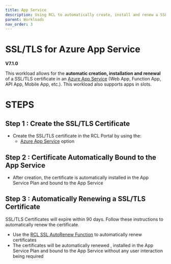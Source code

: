 ```yaml
---
title: App Service
description: Using RCL to automatically create, install and renew a SSL/TLS certificates in an Azure App Service
parent: Workloads
nav_order: 3
---
```


# SSL/TLS for Azure App Service

**V7.1.0**

This workload allows for the **automatic creation, installation and renewal** of a SSL/TLS certificate in an [Azure App Service](https://docs.microsoft.com/en-us/azure/app-service/) (Web App, Function App, API App, Mobile App, etc.). This workload also supports apps in slots.

# STEPS

## Step 1 : Create the SSL/TLS Certificate

- Create the SSL/TLS certificate in the RCL Portal by using the:
    - [Azure App Service](../portal/azure-appservice.md) option

## Step 2 : Certificate Automatically Bound to the App Service

- After creation, the certificate is automatically installed in the App Service Plan and bound to the App Service

## Step 3 : Automatically Renewing a SSL/TLS Certificate

SSL/TLS Certificates will expire within 90 days. Follow these instructions to automatically renew the certificate.

- Use the [RCL SSL AutoRenew Function](../autorenew/introduction.md) to automatically renew certificates 
- The certificates will be automatically renewed , installed in the App Service Plan and bound to the App Service without any user interaction being required


